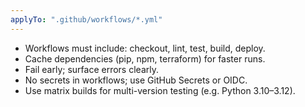 ```yaml
---
applyTo: ".github/workflows/*.yml"
---
```


- Workflows must include: checkout, lint, test, build, deploy.
- Cache dependencies (pip, npm, terraform) for faster runs.
- Fail early; surface errors clearly.
- No secrets in workflows; use GitHub Secrets or OIDC.
- Use matrix builds for multi-version testing (e.g. Python 3.10–3.12).
